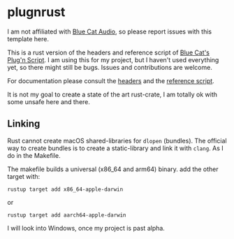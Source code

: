 plugnrust
=========

I am not affiliated with [Blue Cat Audio](https://www.bluecataudio.com), so
please report issues with this template here.

This is a rust version of the headers and reference script of [Blue Cat's Plug'n
Script](https://www.bluecataudio.com/Products/Product_PlugNScript/). I am
using this for my project, but I haven't used everything yet, so there might
still be bugs. Issues and contributions are welcome.

For documentation please consult the
[headers](https://github.com/bluecataudio/plugnscript/tree/master/NativeSource/include)
and the [reference
script](https://www.bluecataudio.com/Doc/Product_PlugNScript/#NativeReference.ScriptC).

It is not my goal to create a state of the art rust-crate, I am totally ok with
some unsafe here and there.

Linking
-------

Rust cannot create macOS shared-libraries for `dlopen` (bundles). The official way
to create bundles is to create a static-library and link it with `clang`. As I
do in the Makefile.

The makefile builds a universal (x86_64 and arm64) binary. add the other target
with:

`rustup target add x86_64-apple-darwin`

or

`rustup target add aarch64-apple-darwin`

I will look into Windows, once my project is past alpha.
